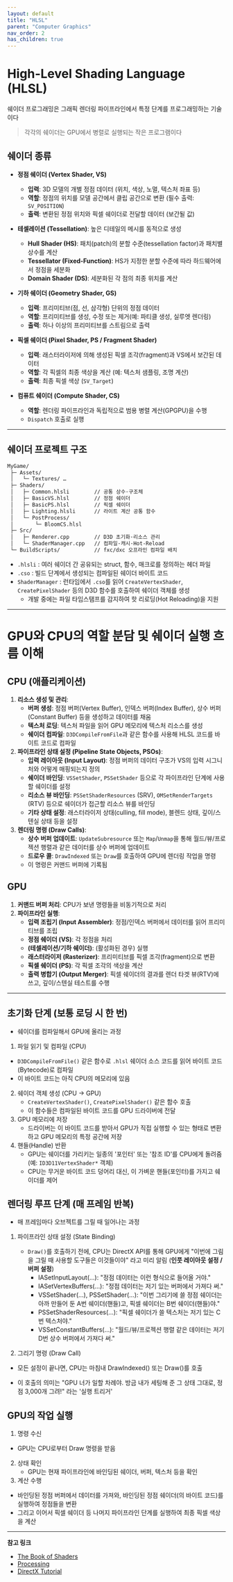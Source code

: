 ```yaml
---
layout: default
title: "HLSL"
parent: "Computer Graphics"
nav_order: 2
has_children: true
---
```


# High-Level Shading Language (HLSL)
쉐이더 프로그래밍은 그래픽 렌더링 파이프라인에서 특정 단계를 프로그래밍하는 기술이다

> 각각의 쉐이더는 GPU에서 병렬로 실행되는 작은 프로그램이다

## 쉐이더 종류

- **정점 쉐이더 (Vertex Shader, VS)**
  - **입력**: 3D 모델의 개별 정점 데이터 (위치, 색상, 노멀, 텍스처 좌표 등)
  - **역할**: 정점의 위치를 모델 공간에서 클립 공간으로 변환 (필수 출력: `SV_POSITION`)
  - **출력**: 변환된 정점 위치와 픽셀 쉐이더로 전달할 데이터 (보간될 값)

- **테셀레이션 (Tessellation)**: 높은 디테일의 메시를 동적으로 생성
  - **Hull Shader (HS)**: 패치(patch)의 분할 수준(tessellation factor)과 패치별 상수를 계산
  - **Tessellator (Fixed-Function)**: HS가 지정한 분할 수준에 따라 하드웨어에서 정점을 세분화
  - **Domain Shader (DS)**: 세분화된 각 점의 최종 위치를 계산

- **기하 쉐이더 (Geometry Shader, GS)**
  - **입력**: 프리미티브(점, 선, 삼각형) 단위의 정점 데이터
  - **역할**: 프리미티브를 생성, 수정 또는 제거(예: 파티클 생성, 실루엣 렌더링)
  - **출력**: 하나 이상의 프리미티브를 스트림으로 출력

- **픽셀 쉐이더 (Pixel Shader, PS / Fragment Shader)**
  - **입력**: 래스터라이저에 의해 생성된 픽셀 조각(fragment)과 VS에서 보간된 데이터
  - **역할**: 각 픽셀의 최종 색상을 계산 (예: 텍스처 샘플링, 조명 계산)
  - **출력**: 최종 픽셀 색상 (`SV_Target`)

- **컴퓨트 쉐이더 (Compute Shader, CS)**
  - **역할**: 렌더링 파이프라인과 독립적으로 범용 병렬 계산(GPGPU)을 수행
  - `Dispatch` 호출로 실행

---

## 쉐이더 프로젝트 구조

```md
MyGame/
 ├─ Assets/
 │   └─ Textures/ …
 ├─ Shaders/
 │   ├─ Common.hlsli        // 공통 상수·구조체
 │   ├─ BasicVS.hlsl        // 정점 쉐이더
 │   ├─ BasicPS.hlsl        // 픽셀 쉐이더
 │   ├─ Lighting.hlsli      // 라이트 계산 공통 함수
 │   └─ PostProcess/
 │       └─ BloomCS.hlsl
 ├─ Src/
 │   ├─ Renderer.cpp        // D3D 초기화·리소스 관리
 │   └─ ShaderManager.cpp   // 컴파일·캐시·Hot-Reload
 └─ BuildScripts/           // fxc/dxc 오프라인 컴파일 배치
```

- `.hlsli` : 여러 쉐이더 간 공유되는 struct, 함수, 매크로를 정의하는 헤더 파일
- `.cso` : 빌드 단계에서 생성되는 컴파일된 쉐이더 바이트 코드
- `ShaderManager` : 런타임에서 `.cso`를 읽어 `CreateVertexShader`, `CreatePixelShader` 등의 D3D 함수를 호출하여 쉐이더 객체를 생성
  - 개발 중에는 파일 타임스탬프를 감지하여 핫 리로딩(Hot Reloading)을 지원

---

# GPU와 CPU의 역할 분담 및 쉐이더 실행 흐름 이해
## CPU (애플리케이션)
1.  **리소스 생성 및 관리**:
    -   **버퍼 생성**: 정점 버퍼(Vertex Buffer), 인덱스 버퍼(Index Buffer), 상수 버퍼(Constant Buffer) 등을 생성하고 데이터를 채움
    -   **텍스처 로딩**: 텍스처 파일을 읽어 GPU 메모리에 텍스처 리소스를 생성
    -   **쉐이더 컴파일**: `D3DCompileFromFile`과 같은 함수를 사용해 HLSL 코드를 바이트 코드로 컴파일
2.  **파이프라인 상태 설정 (Pipeline State Objects, PSOs)**:
    -   **입력 레이아웃 (Input Layout)**: 정점 버퍼의 데이터 구조가 VS의 입력 시그니처와 어떻게 매핑되는지 정의
    -   **쉐이더 바인딩**: `VSSetShader`, `PSSetShader` 등으로 각 파이프라인 단계에 사용할 쉐이더를 설정
    -   **리소스 뷰 바인딩**: `PSSetShaderResources` (SRV), `OMSetRenderTargets` (RTV) 등으로 쉐이더가 접근할 리소스 뷰를 바인딩
    -   **기타 상태 설정**: 래스터라이저 상태(culling, fill mode), 블렌드 상태, 깊이/스텐실 상태 등을 설정
3.  **렌더링 명령 (Draw Calls)**:
    -   **상수 버퍼 업데이트**: `UpdateSubresource` 또는 `Map`/`Unmap`을 통해 월드/뷰/프로젝션 행렬과 같은 데이터를 상수 버퍼에 업데이트
    -   **드로우 콜**: `DrawIndexed` 또는 `Draw`를 호출하여 GPU에 렌더링 작업을 명령
    -   이 명령은 커맨드 버퍼에 기록됨

## GPU
1.  **커맨드 버퍼 처리**: CPU가 보낸 명령들을 비동기적으로 처리
2.  **파이프라인 실행**:
    -   **입력 조립기 (Input Assembler)**: 정점/인덱스 버퍼에서 데이터를 읽어 프리미티브를 조립
    -   **정점 쉐이더 (VS)**: 각 정점을 처리
    -   **(테셀레이션/기하 쉐이더)**: (활성화된 경우) 실행
    -   **래스터라이저 (Rasterizer)**: 프리미티브를 픽셀 조각(fragment)으로 변환
    -   **픽셀 쉐이더 (PS)**: 각 픽셀 조각의 색상을 계산
    -   **출력 병합기 (Output Merger)**: 픽셀 쉐이더의 결과를 렌더 타겟 뷰(RTV)에 쓰고, 깊이/스텐실 테스트를 수행

---

## 초기화 단계 (보통 로딩 시 한 번)
- 쉐이더를 컴파일해서 GPU에 올리는 과정

1. 파일 읽기 및 컴파일 (CPU)
  - `D3DCompileFromFile()` 같은 함수로 `.hlsl` 쉐이더 소스 코드를 읽어 바이트 코드(Bytecode)로 컴파일
  - 이 바이트 코드는 아직 CPU의 메모리에 있음
2. 쉐이더 객체 생성 (CPU -> GPU)
   - `CreateVertexShader()`, `CreatePixelShader()` 같은 함수 호출
   - 이 함수들은 컴파일된 바이트 코드를 GPU 드라이버에 전달
3. GPU 메모리에 저장
   - 드라이버는 이 바이트 코드를 받아서 GPU가 직접 실행할 수 있는 형태로 변환하고 GPU 메모리의 특정 공간에 저장
4. 핸들(Handle) 반환
   - GPU는 쉐이더를 가리키는 일종의 '포인터' 또는 '참조 ID'를 CPU에게 돌려줌 (예: `ID3D11VertexShader*` 객체)
   - CPU는 무거운 바이트 코드 덩어리 대신, 이 가벼운 핸들(포인터)를 가지고 쉐이더를 제어

## 렌더링 루프 단계 (매 프레임 반복)
- 매 프레임마다 오브젝트를 그릴 때 일어나는 과정

1. 파이프라인 상태 설정 (State Binding)
   - `Draw()`를 호출하기 전에, CPU는 DirectX API를 통해 GPU에게 "이번에 그림을 그릴 때 사용할 도구들은 이것들이야" 라고 미리 알림 (**인풋 레이아웃 설정 / 버퍼 설정**)
      * IASetInputLayout(...): "정점 데이터는 이런 형식으로 들어올 거야."
      * IASetVertexBuffers(...): "정점 데이터는 저기 있는 버퍼에서 가져다 써."
      * VSSetShader(...), PSSetShader(...): "이번 그리기에 쓸 정점 쉐이더는 아까 만들어 둔 A번 쉐이더(핸들)고,
     픽셀 쉐이더는 B번 쉐이더(핸들)야."
      * PSSetShaderResources(...): "픽셀 쉐이더가 쓸 텍스처는 저기 있는 C번 텍스처야."
      * VSSetConstantBuffers(...): "월드/뷰/프로젝션 행렬 같은 데이터는 저기 D번 상수 버퍼에서 가져다 써."

2. 그리기 명령 (Draw Call)
  - 모든 설정이 끝나면, CPU는 마침내 DrawIndexed() 또는 Draw()를 호출
 * 이 호출의 의미는 "GPU 너가 일할 차례야. 방금 내가 세팅해 준 그 상태 그대로, 정점 3,000개
그려!" 라는 '실행 트리거'

## GPU의 작업 실행
1. 명령 수신
  - GPU는 CPU로부터 Draw 명령을 받음
2. 상태 확인
   - GPU는 현재 파이프라인에 바인딩된 쉐이더, 버퍼, 텍스처 등을 확인
3. 계산 수행
  - 바인딩된 정점 버퍼에서 데이터를 가져와, 바인딩된 정점 쉐이더(의 바이트 코드)를 실행하여
정점들을 변환
  - 그리고 이어서 픽셀 쉐이더 등 나머지 파이프라인 단계를 실행하여 최종 픽셀 색상을 계산

---

**참고 링크**

- [The Book of Shaders](https://thebookofshaders.com/)
- [Processing](https://processing.org/tutorials/)
- [DirectX Tutorial](http://www.directxtutorial.com/LessonList.aspx?listid=11)